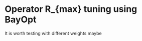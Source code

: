 Operator R_{max} tuning using BayOpt
====================================

It is worth testing with different weights maybe






